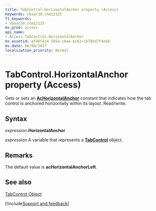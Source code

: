 ```yaml
---
title: TabControl.HorizontalAnchor property (Access)
keywords: vbaac10.chm12125
f1_keywords:
- vbaac10.chm12125
ms.prod: access
api_name:
- Access.TabControl.HorizontalAnchor
ms.assetid: af46f414-5b5a-c0ae-bc63-cb78bd7f4eb6
ms.date: 06/08/2017
localization_priority: Normal
---
```



# TabControl.HorizontalAnchor property (Access)

Gets or sets an  **[AcHorizontalAnchor](Access.AcHorizontalAnchor.md)** constant that indicates how the tab control is anchored horizontally within its layout. Read/write.


## Syntax

_expression_.**HorizontalAnchor**

_expression_ A variable that represents a **[TabControl](Access.TabControl.md)** object.


## Remarks

The default value is  **acHorizontalAnchorLeft**.


## See also


[TabControl Object](Access.TabControl.md)

[!include[Support and feedback](~/includes/feedback-boilerplate.md)]